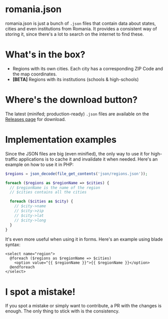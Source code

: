 # romania.json
romania.json is just a bunch of `.json` files that contain data about states, cities and even institutions from Romania. It provides a consistent way of storing it, since there's a lot to search on the internet to find these.

# What's in the box?
* Regions with its own cities. Each city has a corresponding ZIP Code and the map coordinates.
* **[BETA]** Regions with its institutions (schools & high-schools)

# Where's the download button?
The latest (minifed; production-ready) `.json` files are available on the [Releases page](https://github.com/rennokki/romania.json/releases) for download.

# Implementation examples
Since the JSON files are big (even minified), the only way to use it for high-traffic applications is to cache it and invalidate it when needed. Here's an example on how to use it in PHP:
```php
$regions = json_decode(file_get_contents('json/regions.json'));

foreach ($regions as $regionName => $cities) {
  // $regionName is the name of the region
  // $cities contains all the cities

  foreach ($cities as $city) {
    // $city->name
    // $city->zip
    // $city->lat
    // $city->long
  }
}
```

It's even more useful when using it in forms. Here's an example using blade syntax:

```
<select name="region">
  @foreach ($regions as $regionName => $cities)
    <option value="{{ $regionName }}">{{ $regionName }}</option>
  @endforeach
</select>
```

# I spot a mistake!
If you spot a mistake or simply want to contribute, a PR with the changes is enough. The only thing to stick with is the consistency.
